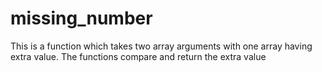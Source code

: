 # missing_number

This is a function which takes two array arguments with one array having extra value. The functions compare and return the extra value
